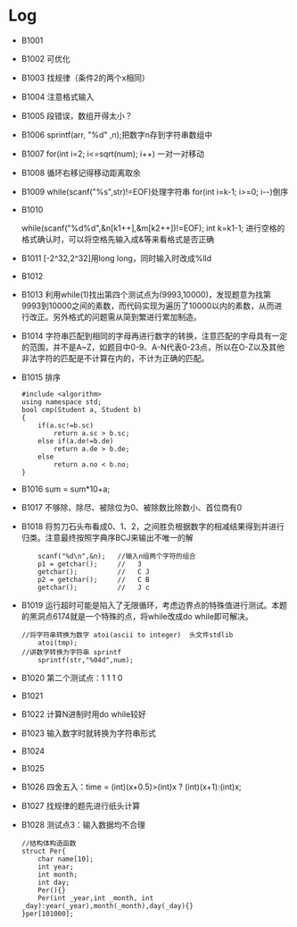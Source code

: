 # Log

- B1001   

- B1002   可优化

- B1003   找规律（条件2的两个x相同）

- B1004   注意格式输入

- B1005   段错误，数组开得太小？

- B1006   sprintf(arr, "%d" ,n);把数字n存到字符串数组中

- B1007   for(int i=2; i<=sqrt(num); i++) 一对一对移动

- B1008   循环右移记得移动距离取余

- B1009   while(scanf("%s",str)!=EOF)处理字符串   for(int i=k-1; i>=0; i--)倒序

- B1010  

    while(scanf("%d%d",&n[k1++],&m[k2++])!=EOF);
    	 int k=k1-1;
    	 进行空格的格式确认时，可以将空格先输入成&等来看格式是否正确

- B1011   [-2^32,2^32]用long long，同时输入时改成%lld

- B1012   

- B1013   利用while(1)找出第四个测试点为(9993,10000)，发现题意为找第9993到10000之间的素数，而代码实现为遍历了10000以内的素数，从而进行改正。另外格式的问题需从简到繁进行累加制造。

- B1014   字符串匹配到相同的字母再进行数字的转换，注意匹配的字母具有一定的范围，并不是A~Z，如题目中0-9、A-N代表0-23点，所以在O-Z以及其他非法字符的匹配是不计算在内的，不计为正确的匹配。

- B1015   排序

    ```
    #include <algorithm>
    using namespace std;
    bool cmp(Student a, Student b)
    {
    	if(a.sc!=b.sc)
    		return a.sc > b.sc;
    	else if(a.de!=b.de)
    		return a.de > b.de;
    	else
    		return a.no < b.no;
    }
    ```

- B1016   sum = sum*10+a;

- B1017   不够除、除尽、被除位为0、被除数比除数小、首位商有0

- B1018   将剪刀石头布看成0、1、2，之间胜负根据数字的相减结果得到并进行归类。注意最终按照字典序BCJ来输出不唯一的解

    ```
    	scanf("%d\n",&n);   //输入n组两个字符的组合
    	p1 = getchar();     //   3
    	getchar();          //   C J
        p2 = getchar();     //   C B
    	getchar();          //   J c
    ```

- B1019   运行超时可能是陷入了无限循环，考虑边界点的特殊值进行测试。本题的黑洞点6174就是一个特殊的点，将while改成do while即可解决。

    ```
    //将字符串转换为数字 atoi(ascii to integer)  头文件stdlib
    	atoi(tmp);
    //讲数字转换为字符串 sprintf
    	sprintf(str,"%04d",num);
    ```

- B1020  第二个测试点：1 1 1 0

- B1021

- B1022   计算N进制时用do while较好

- B1023   输入数字时就转换为字符串形式

- B1024   

- B1025   

- B1026   四舍五入：time = (int)(x+0.5)>(int)x ? (int)(x+1):(int)x;

- B1027   找规律的题先进行纸头计算

- B1028   测试点3：输入数据均不合理

    ```
    //结构体构造函数
    struct Per{
    	char name[10];
    	int year;
    	int month;
    	int day;
    	Per(){}
    	Per(int _year,int _month, int _day):year(_year),month(_month),day(_day){}
    }per[101000];
    ```

    ​

    ​


